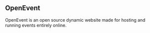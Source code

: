 ## OpenEvent
OpenEvent is an open source dynamic website made for hosting and running events entirely online.